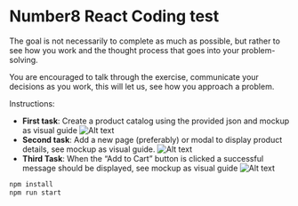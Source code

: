 # Number8 React Coding test

The goal is not necessarily to complete as much as possible, but rather to see how you work and the thought process that goes into your problem-solving.

You are encouraged to talk through the exercise, communicate your decisions as you work, this will let us, see how you approach a problem.

Instructions:

- **First task**: Create a product catalog using the provided json and mockup as visual guide
    ![Alt text](https://github.com/camilopv19/number8codingtest/blob/main/1-ProductListMockup.png?raw=true "Image1")
- **Second task**: Add a new page (preferably) or modal to display product details, see mockup as visual guide.
    ![Alt text](https://github.com/camilopv19/number8codingtest/blob/main/2-ProductDetailMockup.png?raw=true "Image2")
- **Third Task**: When the “Add to Cart” button is clicked a successful message should be displayed, see mockup as visual guide
    ![Alt text](https://github.com/camilopv19/number8codingtest/blob/main/3-ProductDetailMockupConfirmationMessage.png?raw=true "Image3")

```sh
npm install
npm run start
```